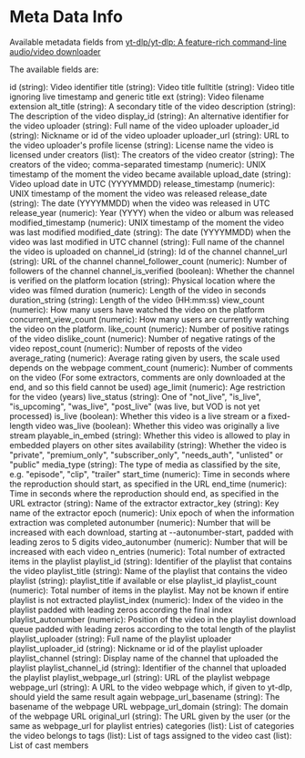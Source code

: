 # Meta Data Info




Available metadata fields from [yt-dlp/yt-dlp: A feature-rich command-line audio/video downloader](https://github.com/yt-dlp/yt-dlp?tab=readme-ov-file#modifying-metadata-examples)

The available fields are:

id (string): Video identifier
title (string): Video title
fulltitle (string): Video title ignoring live timestamp and generic title
ext (string): Video filename extension
alt_title (string): A secondary title of the video
description (string): The description of the video
display_id (string): An alternative identifier for the video
uploader (string): Full name of the video uploader
uploader_id (string): Nickname or id of the video uploader
uploader_url (string): URL to the video uploader's profile
license (string): License name the video is licensed under
creators (list): The creators of the video
creator (string): The creators of the video; comma-separated
timestamp (numeric): UNIX timestamp of the moment the video became available
upload_date (string): Video upload date in UTC (YYYYMMDD)
release_timestamp (numeric): UNIX timestamp of the moment the video was released
release_date (string): The date (YYYYMMDD) when the video was released in UTC
release_year (numeric): Year (YYYY) when the video or album was released
modified_timestamp (numeric): UNIX timestamp of the moment the video was last modified
modified_date (string): The date (YYYYMMDD) when the video was last modified in UTC
channel (string): Full name of the channel the video is uploaded on
channel_id (string): Id of the channel
channel_url (string): URL of the channel
channel_follower_count (numeric): Number of followers of the channel
channel_is_verified (boolean): Whether the channel is verified on the platform
location (string): Physical location where the video was filmed
duration (numeric): Length of the video in seconds
duration_string (string): Length of the video (HH:mm:ss)
view_count (numeric): How many users have watched the video on the platform
concurrent_view_count (numeric): How many users are currently watching the video on the platform.
like_count (numeric): Number of positive ratings of the video
dislike_count (numeric): Number of negative ratings of the video
repost_count (numeric): Number of reposts of the video
average_rating (numeric): Average rating given by users, the scale used depends on the webpage
comment_count (numeric): Number of comments on the video (For some extractors, comments are only downloaded at the end, and so this field cannot be used)
age_limit (numeric): Age restriction for the video (years)
live_status (string): One of "not_live", "is_live", "is_upcoming", "was_live", "post_live" (was live, but VOD is not yet processed)
is_live (boolean): Whether this video is a live stream or a fixed-length video
was_live (boolean): Whether this video was originally a live stream
playable_in_embed (string): Whether this video is allowed to play in embedded players on other sites
availability (string): Whether the video is "private", "premium_only", "subscriber_only", "needs_auth", "unlisted" or "public"
media_type (string): The type of media as classified by the site, e.g. "episode", "clip", "trailer"
start_time (numeric): Time in seconds where the reproduction should start, as specified in the URL
end_time (numeric): Time in seconds where the reproduction should end, as specified in the URL
extractor (string): Name of the extractor
extractor_key (string): Key name of the extractor
epoch (numeric): Unix epoch of when the information extraction was completed
autonumber (numeric): Number that will be increased with each download, starting at --autonumber-start, padded with leading zeros to 5 digits
video_autonumber (numeric): Number that will be increased with each video
n_entries (numeric): Total number of extracted items in the playlist
playlist_id (string): Identifier of the playlist that contains the video
playlist_title (string): Name of the playlist that contains the video
playlist (string): playlist_title if available or else playlist_id
playlist_count (numeric): Total number of items in the playlist. May not be known if entire playlist is not extracted
playlist_index (numeric): Index of the video in the playlist padded with leading zeros according the final index
playlist_autonumber (numeric): Position of the video in the playlist download queue padded with leading zeros according to the total length of the playlist
playlist_uploader (string): Full name of the playlist uploader
playlist_uploader_id (string): Nickname or id of the playlist uploader
playlist_channel (string): Display name of the channel that uploaded the playlist
playlist_channel_id (string): Identifier of the channel that uploaded the playlist
playlist_webpage_url (string): URL of the playlist webpage
webpage_url (string): A URL to the video webpage which, if given to yt-dlp, should yield the same result again
webpage_url_basename (string): The basename of the webpage URL
webpage_url_domain (string): The domain of the webpage URL
original_url (string): The URL given by the user (or the same as webpage_url for playlist entries)
categories (list): List of categories the video belongs to
tags (list): List of tags assigned to the video
cast (list): List of cast members